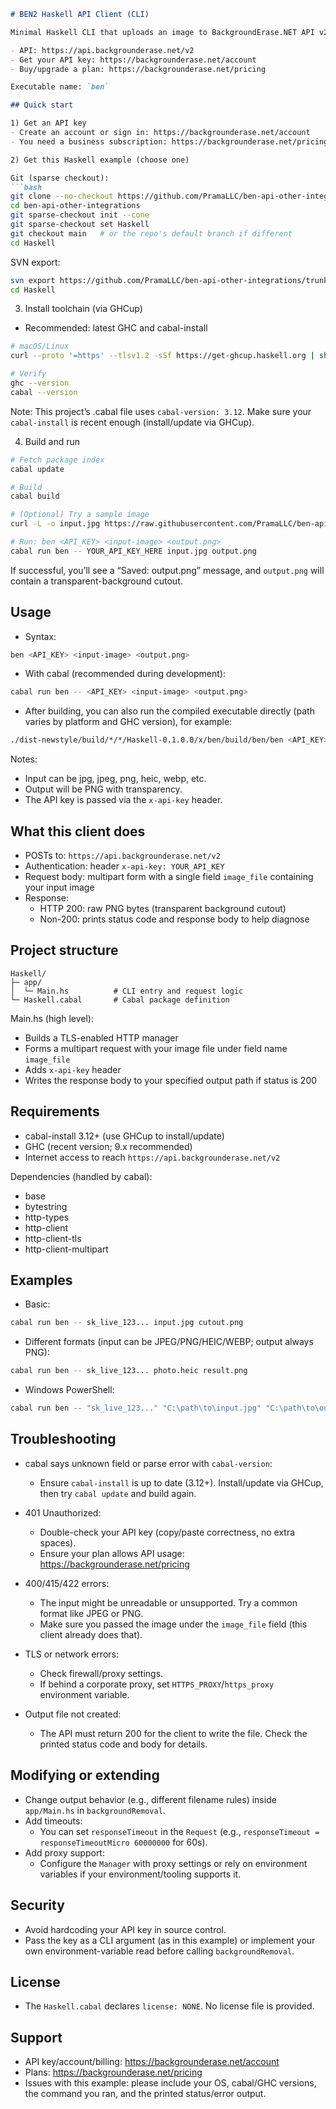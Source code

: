 ```markdown
# BEN2 Haskell API Client (CLI)

Minimal Haskell CLI that uploads an image to BackgroundErase.NET API v2 and saves the returned PNG (with transparency) to disk.

- API: https://api.backgrounderase.net/v2
- Get your API key: https://backgrounderase.net/account
- Buy/upgrade a plan: https://backgrounderase.net/pricing

Executable name: `ben`

## Quick start

1) Get an API key  
- Create an account or sign in: https://backgrounderase.net/account  
- You need a business subscription: https://backgrounderase.net/pricing

2) Get this Haskell example (choose one)

Git (sparse checkout):
```bash
git clone --no-checkout https://github.com/PramaLLC/ben-api-other-integrations.git
cd ben-api-other-integrations
git sparse-checkout init --cone
git sparse-checkout set Haskell
git checkout main   # or the repo's default branch if different
cd Haskell
```

SVN export:
```bash
svn export https://github.com/PramaLLC/ben-api-other-integrations/trunk/Haskell
cd Haskell
```

3) Install toolchain (via GHCup)
- Recommended: latest GHC and cabal-install
```bash
# macOS/Linux
curl --proto '=https' --tlsv1.2 -sSf https://get-ghcup.haskell.org | sh

# Verify
ghc --version
cabal --version
```

Note: This project’s .cabal file uses `cabal-version: 3.12`. Make sure your `cabal-install` is recent enough (install/update via GHCup).

4) Build and run
```bash
# Fetch package index
cabal update

# Build
cabal build

# (Optional) Try a sample image
curl -L -o input.jpg https://raw.githubusercontent.com/PramaLLC/ben-api-other-integrations/main/input.jpg

# Run: ben <API_KEY> <input-image> <output.png>
cabal run ben -- YOUR_API_KEY_HERE input.jpg output.png
```

If successful, you’ll see a “Saved: output.png” message, and `output.png` will contain a transparent-background cutout.

## Usage

- Syntax:
```bash
ben <API_KEY> <input-image> <output.png>
```

- With cabal (recommended during development):
```bash
cabal run ben -- <API_KEY> <input-image> <output.png>
```

- After building, you can also run the compiled executable directly (path varies by platform and GHC version), for example:
```bash
./dist-newstyle/build/*/*/Haskell-0.1.0.0/x/ben/build/ben/ben <API_KEY> input.jpg output.png
```

Notes:
- Input can be jpg, jpeg, png, heic, webp, etc.
- Output will be PNG with transparency.
- The API key is passed via the `x-api-key` header.

## What this client does

- POSTs to: `https://api.backgrounderase.net/v2`
- Authentication: header `x-api-key: YOUR_API_KEY`
- Request body: multipart form with a single field `image_file` containing your input image
- Response:
  - HTTP 200: raw PNG bytes (transparent background cutout)
  - Non-200: prints status code and response body to help diagnose

## Project structure

```
Haskell/
├─ app/
│  └─ Main.hs          # CLI entry and request logic
└─ Haskell.cabal       # Cabal package definition
```

Main.hs (high level):
- Builds a TLS-enabled HTTP manager
- Forms a multipart request with your image file under field name `image_file`
- Adds `x-api-key` header
- Writes the response body to your specified output path if status is 200

## Requirements

- cabal-install 3.12+ (use GHCup to install/update)
- GHC (recent version; 9.x recommended)
- Internet access to reach `https://api.backgrounderase.net/v2`

Dependencies (handled by cabal):
- base
- bytestring
- http-types
- http-client
- http-client-tls
- http-client-multipart

## Examples

- Basic:
```bash
cabal run ben -- sk_live_123... input.jpg cutout.png
```

- Different formats (input can be JPEG/PNG/HEIC/WEBP; output always PNG):
```bash
cabal run ben -- sk_live_123... photo.heic result.png
```

- Windows PowerShell:
```powershell
cabal run ben -- "sk_live_123..." "C:\path\to\input.jpg" "C:\path\to\output.png"
```

## Troubleshooting

- cabal says unknown field or parse error with `cabal-version`:
  - Ensure `cabal-install` is up to date (3.12+). Install/update via GHCup, then try `cabal update` and build again.

- 401 Unauthorized:
  - Double-check your API key (copy/paste correctness, no extra spaces).
  - Ensure your plan allows API usage: https://backgrounderase.net/pricing

- 400/415/422 errors:
  - The input might be unreadable or unsupported. Try a common format like JPEG or PNG.
  - Make sure you passed the image under the `image_file` field (this client already does that).

- TLS or network errors:
  - Check firewall/proxy settings.
  - If behind a corporate proxy, set `HTTPS_PROXY`/`https_proxy` environment variable.

- Output file not created:
  - The API must return 200 for the client to write the file. Check the printed status code and body for details.

## Modifying or extending

- Change output behavior (e.g., different filename rules) inside `app/Main.hs` in `backgroundRemoval`.
- Add timeouts:
  - You can set `responseTimeout` in the `Request` (e.g., `responseTimeout = responseTimeoutMicro 60000000` for 60s).
- Add proxy support:
  - Configure the `Manager` with proxy settings or rely on environment variables if your environment/tooling supports it.

## Security

- Avoid hardcoding your API key in source control.
- Pass the key as a CLI argument (as in this example) or implement your own environment-variable read before calling `backgroundRemoval`.

## License

- The `Haskell.cabal` declares `license: NONE`. No license file is provided.

## Support

- API key/account/billing: https://backgrounderase.net/account
- Plans: https://backgrounderase.net/pricing
- Issues with this example: please include your OS, cabal/GHC versions, the command you ran, and the printed status/error output.
```